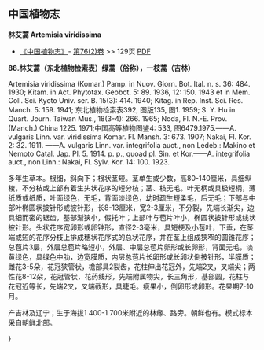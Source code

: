 
## 中国植物志

**林艾蒿 Artemisia viridissima**

* [《中国植物志》](http://www.iplant.cn/frps)- [第76(2)卷](http://www.iplant.cn/frps/vol/76(2)) >> 129页 [PDF](http://www.iplant.cn/frps/pdf/76(2)/129a.PDF)

**88.林艾蒿（东北植物检索表）绿蒿（俗称），一枝蒿（吉林）**

Artemisia viridissima (Komar.) Pamp. in Nuov. Giorn. Bot. Ital. n. s. 36: 484. 1930; Kitam. in Act. Phytotax. Geobot. 5: 89. 1936, 12: 150. 1943 et in Mem. Coll. Sci. Kyoto Univ. ser. B. 15(3): 414. 1940; Kitag. in Rep. Inst. Sci. Res. Manch. 5: 159. 1941; 东北植物检索表392, 图版135, 图1. 1959; S. Y. Hu in Quart. Journ. Taiwan Mus., 18(3-4): 266. 1965; Noda, Fl. N.-E. Prov. (Manch.) China 1225. 1971;中国高等植物图鉴4: 533, 图6479.1975.——A. vulgaris Linn. var. viridissima Komar. Fl. Mansh. 3: 673. 1907; Nakai, Fl. Kor. 2: 32. 1911. ——A. vulgaris Linn. var. integrifolia auct., non Ledeb.: Makino et Nemoto Catal. Jap. Pl. 5. 1914. p. p., quoad pl. Sin. et Kor.——A. integrifolia auct., non Linn.: Nakai, Fl. Sylv. Kor. 14: 100. 1923.

多年生草本。根细，斜向下；根状茎短。茎单生或少数，高80-140厘米，具细纵棱，不分枝或上部有着生头状花序的短分枝；茎、枝无毛。叶无柄或具极短柄，薄纸质或纸质，叶面绿色，无毛，背面淡绿色，幼时疏生短柔毛，后无毛；下部与中部叶椭圆状披针形或披针形，长8-13厘米，宽2-3厘米，不分裂，先端长渐尖，边具细而密的锯齿，基部渐狭小，假托叶；上部叶与苞片叶小，椭圆状披针形或线状披针形。头状花序宽卵形或卵钟形，直径2-3毫米，具短梗及小苞叶，下垂，在茎端或短的花序分枝上排成穗状花序式的总状花序，并在茎上组成狭窄的圆锥花序；总苞片3层，外层总苞片略短小，外层、中层总苞片卵形或长卵形，背面无毛，淡黄绿色，具绿色中肋，边宽膜质，内层总苞片长卵形或长卵状倒披针形，半膜质；雌花3-5朵，花冠狭管状，檐部具2裂齿，花柱伸出花冠外，先端2叉，叉端尖；两性花8-12朵，花冠管状，花药线形，先端附属物尖，长三角形，基部圆，花柱与花冠近等长，先端2叉，叉端截形，具睫毛。瘦果小，倒卵形或卵形。花果期7-10月。

产吉林及辽宁；生于海拔1 400-1 700米附近的林缘、路旁。朝鲜也有。模式标本采自朝鲜北部。

}
